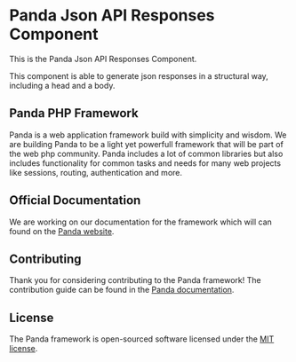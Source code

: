# Panda Json API Responses Component
This is the Panda Json API Responses Component.

This component is able to generate json responses in a structural way, including a head and a body.

## Panda PHP Framework
Panda is a web application framework build with simplicity and wisdom. We are building Panda to be a light yet powerfull framework that will be part of the web php community. Panda includes a lot of common libraries but also includes functionality for common tasks and needs for many web projects like sessions, routing, authentication and more.

## Official Documentation

We are working on our documentation for the framework which will can found on the [Panda website](http://pandaphp.org/docs).

## Contributing

Thank you for considering contributing to the Panda framework! The contribution guide can be found in the [Panda documentation](http://pandaphp.org/docs/contributions).

## License

The Panda framework is open-sourced software licensed under the [MIT license](http://opensource.org/licenses/MIT).
